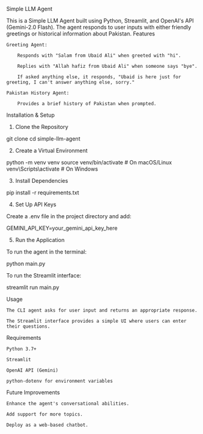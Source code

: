 Simple LLM Agent

This is a Simple LLM Agent built using Python, Streamlit, and OpenAI's API (Gemini-2.0 Flash). The agent responds to user inputs with either friendly greetings or historical information about Pakistan.
Features

    Greeting Agent:

        Responds with "Salam from Ubaid Ali" when greeted with "hi".

        Replies with "Allah hafiz from Ubaid Ali" when someone says "bye".

        If asked anything else, it responds, "Ubaid is here just for greeting, I can't answer anything else, sorry."

    Pakistan History Agent:

        Provides a brief history of Pakistan when prompted.

Installation & Setup
1. Clone the Repository

git clone <your-repository-url>
cd simple-llm-agent

2. Create a Virtual Environment

python -m venv venv
source venv/bin/activate  # On macOS/Linux
venv\Scripts\activate  # On Windows

3. Install Dependencies

pip install -r requirements.txt

4. Set Up API Keys

Create a .env file in the project directory and add:

GEMINI_API_KEY=your_gemini_api_key_here

5. Run the Application

To run the agent in the terminal:

python main.py

To run the Streamlit interface:

streamlit run main.py

Usage

    The CLI agent asks for user input and returns an appropriate response.

    The Streamlit interface provides a simple UI where users can enter their questions.

Requirements

    Python 3.7+

    Streamlit

    OpenAI API (Gemini)

    python-dotenv for environment variables

Future Improvements

    Enhance the agent's conversational abilities.

    Add support for more topics.

    Deploy as a web-based chatbot.
